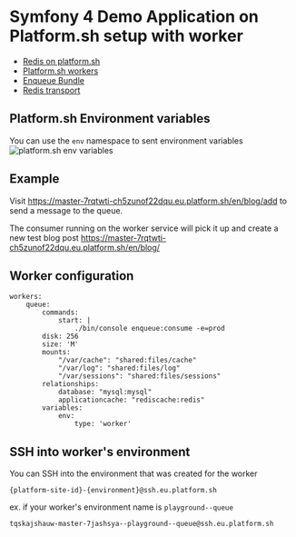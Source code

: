 Symfony 4 Demo Application on Platform.sh setup with worker
========================

* [Redis on platform.sh](https://docs.platform.sh/configuration/services/redis.html)
* [Platform.sh workers](https://docs.platform.sh/configuration/app/workers.html#workers)
* [Enqueue Bundle](https://github.com/php-enqueue/enqueue-bundle)
* [Redis transport](https://github.com/php-enqueue/enqueue-dev/blob/master/docs/transport/redis.md)



Platform.sh Environment variables
------------

You can use the `env` namespace to sent environment variables
![platform.sh env variables](https://i.imgur.com/9sCR7GM.png)

Example
------------
Visit https://master-7rqtwti-ch5zunof22dqu.eu.platform.sh/en/blog/add to send a message to the queue.

The consumer running on the worker service will pick it up and create a new test blog post 
https://master-7rqtwti-ch5zunof22dqu.eu.platform.sh/en/blog/

Worker configuration
------------
```
workers:
    queue:
        commands:
            start: |
                ./bin/console enqueue:consume -e=prod
        disk: 256
        size: 'M'
        mounts:
            "/var/cache": "shared:files/cache"
            "/var/log": "shared:files/log"
            "/var/sessions": "shared:files/sessions"
        relationships:
            database: "mysql:mysql"
            applicationcache: "rediscache:redis"
        variables:
            env:
                type: 'worker'
```

SSH into worker's environment
------------

You can SSH into the environment that was created for the worker

`{platform-site-id}-{environment}@ssh.eu.platform.sh`

ex. if your worker's environment name is `playground--queue`

`tqskajshauw-master-7jashsya--playground--queue@ssh.eu.platform.sh`


